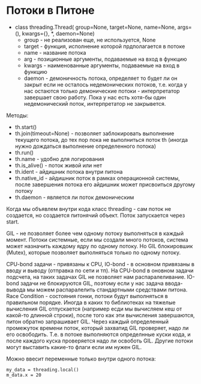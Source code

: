 # Потоки в Питоне

- class threading.Thread( group=None, target=None, name=None, args=(), kwargs={}, *, daemon=None)
  - group - не реализован еще, не используется, None
  - target - функция, исполнение которой прдполагается в потоке
  - name - название потока
  - arg - позиционные аргументы, подаваемые на вход в функцию
  - kwargs - наименованные аргументы, подаваемые на вход в функцию
  - daemon - демоничность потока, определяет то будет ли он закрыт если не осталось недемонических потоков, т.е. когда у нас остаются только демонические потоки - интерпретатор завершает свою работу. Пока у нас есть хотя-бы один недемонический поток, интерпретатор не закрывется.  

Методы:
   - th.start()
   - th.join(timeout=None) - позволяет заблокировать выполнение текущего потока, до тех пор пока не выполниться поток th (иногда нужно дождаться выполнение определенного потока)
   - th.run()
   - th.name - удобно для логирования
   - th.is_alive()  - поток живой или нет
   - th.ident - айдишник потока внутри питона
   - th.native_id - айдишник поток в рамках операционной системы, после завершения потока его айдишник может присвоиться другому потоку
   - th.daemon - является  ли поток демоническим

Когда мы объявлем внутри кода класс threading - сам поток не создается, но создается питонячий объект. Поток запускается через start.

GIL - не позволяет более чем одному потоку выполняться в каждый момент.  Потоки системные, если мы создали много потоков, система может назначить каждому ядру по одному потоку. Но GIL блокировшик (Mutex), которые позволяет выполняться только по одному потоку. 

CPU-bond задачи - привязаны к CPU, IO-bond - в основном привязаны в вводу и выводу (отправка по сети и тп). На CPU-bond в оновном задачи подсчета, на таких задачах GIL не позволяет нам распаралеливание. IO-bond задачи не блокируются GIL, поэтому если у нас задача ввода-вывода мы можем распаралелить стандартными средствами питона. Race Condition - состояния гонки, потоки будут выполняться в правильном порядке. 
Иногда в каких то библиотеках на тяжелые вычисления GIL отпускается (например есди  мы вычисляем кеш от какой-то длинной строки), после того как эти вычисления завершаются, питон обратно запрашивает GIL. Через каждый определенный промежуток времени поток, который захватид GIL проверяет, надо ли его освободить. Т.е. в потоке выполняются определнные куски кода, и после каждого куска проверяется надо ли освоботь GIL.  Другие потоки могут выставить какие-то флаги если им нужен GIL. 

Можно ввесит переменные только внутри одного потока:
  ```
  my_data = threading.local()
  m_data.x = 20
  
  ```
